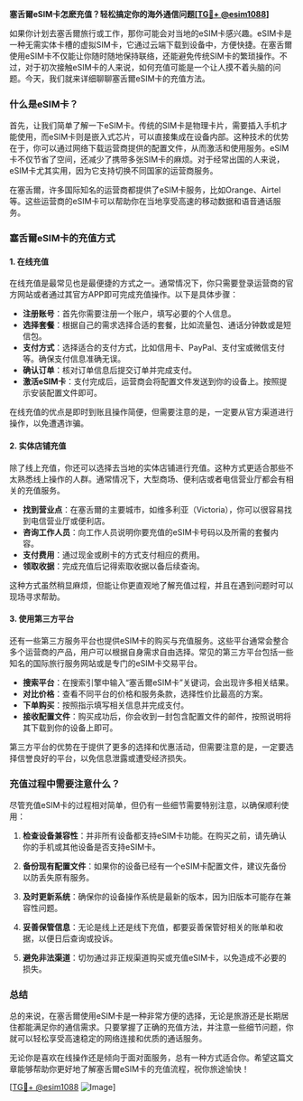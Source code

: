 **塞舌爾eSIM卡怎麽充值？轻松搞定你的海外通信问题[[TG💪+ @esim1088](https://t.me/s/esim1088)]**

如果你计划去塞舌爾旅行或工作，那你可能会对当地的eSIM卡感兴趣。eSIM卡是一种无需实体卡槽的虚拟SIM卡，它通过云端下载到设备中，方便快捷。在塞舌爾使用eSIM卡不仅能让你随时随地保持联络，还能避免传统SIM卡的繁琐操作。不过，对于初次接触eSIM卡的人来说，如何充值可能是一个让人摸不着头脑的问题。今天，我们就来详细聊聊塞舌爾eSIM卡的充值方法。

### 什么是eSIM卡？

首先，让我们简单了解一下eSIM卡。传统的SIM卡是物理卡片，需要插入手机才能使用，而eSIM卡则是嵌入式芯片，可以直接集成在设备内部。这种技术的优势在于，你可以通过网络下载运营商提供的配置文件，从而激活和使用服务。eSIM卡不仅节省了空间，还减少了携带多张SIM卡的麻烦。对于经常出国的人来说，eSIM卡尤其实用，因为它支持切换不同国家的运营商服务。

在塞舌爾，许多国际知名的运营商都提供了eSIM卡服务，比如Orange、Airtel等。这些运营商的eSIM卡可以帮助你在当地享受高速的移动数据和语音通话服务。

### 塞舌爾eSIM卡的充值方式

#### 1. 在线充值

在线充值是最常见也是最便捷的方式之一。通常情况下，你只需要登录运营商的官方网站或者通过其官方APP即可完成充值操作。以下是具体步骤：

- **注册账号**：首先你需要注册一个账户，填写必要的个人信息。
- **选择套餐**：根据自己的需求选择合适的套餐，比如流量包、通话分钟数或是短信包。
- **支付方式**：选择适合的支付方式，比如信用卡、PayPal、支付宝或微信支付等。确保支付信息准确无误。
- **确认订单**：核对订单信息后提交订单并完成支付。
- **激活eSIM卡**：支付完成后，运营商会将配置文件发送到你的设备上。按照提示安装配置文件即可。

在线充值的优点是即时到账且操作简便，但需要注意的是，一定要从官方渠道进行操作，以免遭遇诈骗。

#### 2. 实体店铺充值

除了线上充值，你还可以选择去当地的实体店铺进行充值。这种方式更适合那些不太熟悉线上操作的人群。通常情况下，大型商场、便利店或者电信营业厅都会有相关的充值服务。

- **找到营业点**：在塞舌爾的主要城市，如维多利亚（Victoria），你可以很容易找到电信营业厅或便利店。
- **咨询工作人员**：向工作人员说明你要充值的eSIM卡号码以及所需的套餐内容。
- **支付费用**：通过现金或刷卡的方式支付相应的费用。
- **领取收据**：完成充值后记得索取收据以备后续查询。

这种方式虽然稍显麻烦，但能让你更直观地了解充值过程，并且在遇到问题时可以现场寻求帮助。

#### 3. 使用第三方平台

还有一些第三方服务平台也提供eSIM卡的购买与充值服务。这些平台通常会整合多个运营商的产品，用户可以根据自身需求自由选择。常见的第三方平台包括一些知名的国际旅行服务网站或是专门的eSIM卡交易平台。

- **搜索平台**：在搜索引擎中输入“塞舌爾eSIM卡”关键词，会出现许多相关结果。
- **对比价格**：查看不同平台的价格和服务条款，选择性价比最高的方案。
- **下单购买**：按照指示填写相关信息并完成支付。
- **接收配置文件**：购买成功后，你会收到一封包含配置文件的邮件，按照说明将其下载到你的设备上即可。

第三方平台的优势在于提供了更多的选择和优惠活动，但需要注意的是，一定要选择信誉良好的平台，以免信息泄露或遭受经济损失。

### 充值过程中需要注意什么？

尽管充值eSIM卡的过程相对简单，但仍有一些细节需要特别注意，以确保顺利使用：

1. **检查设备兼容性**：并非所有设备都支持eSIM卡功能。在购买之前，请先确认你的手机或其他设备是否支持eSIM卡。
   
2. **备份现有配置文件**：如果你的设备已经有一个eSIM卡配置文件，建议先备份以防丢失原有服务。

3. **及时更新系统**：确保你的设备操作系统是最新的版本，因为旧版本可能存在兼容性问题。

4. **妥善保管信息**：无论是线上还是线下充值，都要妥善保管好相关的账单和收据，以便日后查询或投诉。

5. **避免非法渠道**：切勿通过非正规渠道购买或充值eSIM卡，以免造成不必要的损失。

### 总结

总的来说，在塞舌爾使用eSIM卡是一种非常方便的选择，无论是旅游还是长期居住都能满足你的通信需求。只要掌握了正确的充值方法，并注意一些细节问题，你就可以轻松享受高速稳定的网络连接和优质的通话服务。

无论你是喜欢在线操作还是倾向于面对面服务，总有一种方式适合你。希望这篇文章能够帮助你更好地了解塞舌爾eSIM卡的充值流程，祝你旅途愉快！

[[TG💪+ @esim1088](https://t.me/s/esim1088) ![Image](https://i.postimg.cc/4NQfJmqS/Snipaste-2025-05-13-00-14-12.png)]